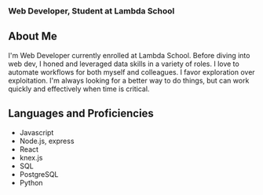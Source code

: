### Web Developer, Student at Lambda School

## About Me

I'm Web Developer currently enrolled at Lambda School. Before diving into web dev, I honed and leveraged data skills in a variety of roles. I love to automate workflows for both myself and colleagues. I favor exploration over exploitation. I'm always looking for a better way to do things, but can work quickly and effectively when time is critical.

## Languages and Proficiencies

- Javascript
- Node.js, express
- React
- knex.js
- SQL
- PostgreSQL
- Python

<!--
**nwestallen/nwestallen** is a ✨ _special_ ✨ repository because its `README.md` (this file) appears on your GitHub profile.

Here are some ideas to get you started:

- 🔭 I’m currently working on ...
- 🌱 I’m currently learning ...
- 👯 I’m looking to collaborate on ...
- 🤔 I’m looking for help with ...
- 💬 Ask me about ...
- 📫 How to reach me: ...
- 😄 Pronouns: ...
- ⚡ Fun fact: ...
-->
